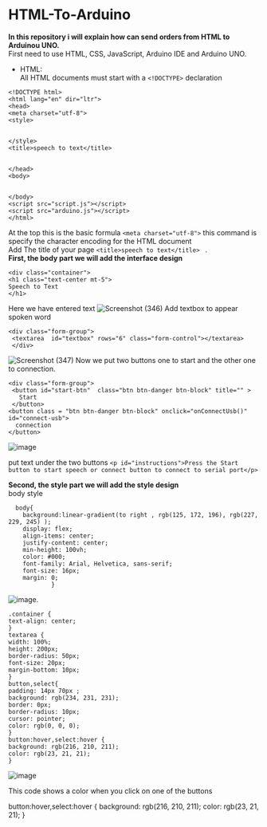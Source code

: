 # HTML-To-Arduino
**In this repository i will explain how can send orders from HTML to Arduinou UNO.**\
First need to use HTML, CSS, JavaScript, Arduino IDE and Arduino UNO.
* HTML:\
All HTML documents must start with a `<!DOCTYPE>` declaration

```
<!DOCTYPE html>
<html lang="en" dir="ltr">
<head>
<meta charset="utf-8">
<style>


</style>
<title>speech to text</title>


</head>
<body>


</body>
<script src="script.js"></script>
<script src="arduino.js"></script>
</html>
```

 At the top this is the basic formula  `<meta charset="utf-8">`  this command is specify the character encoding for the HTML document\
 Add The title of your page `<title>speech to text</title> ` .\
 **First, the body part we will add the interface design**
 
 ```
 <div class="container">
 <h1 class="text-center mt-5">
 Speech to Text
 </h1>
 ```
Here we have entered text
![Screenshot (346)](https://user-images.githubusercontent.com/108824980/183220935-03b92617-c2c3-4a40-9325-f88fc9d207fd.png)
Add textbox to appear spoken word
```
<div class="form-group">
 <textarea  id="textbox" rows="6" class="form-control"></textarea>
 </div>
 ```
 ![Screenshot (347)](https://user-images.githubusercontent.com/108824980/183221678-3519b430-a63b-4a35-9157-67c02bf7e43b.png)
Now we put two buttons one to start and the other one to connection.

```
<div class="form-group">
 <button id="start-btn"  class="btn btn-danger btn-block" title="" >
   Start
 </button>
<button class = "btn btn-danger btn-block" onclick="onConnectUsb()" id="connect-usb">
  connection
</button>
```
![image](https://user-images.githubusercontent.com/108824980/183222000-c857fe0c-b0a1-43fe-9b6d-2da7826bec1e.png)

put text under the two buttons
`<p id="instructions">Press the Start button to start speech or connect button to connect to serial port</p>`

**Second, the style part we will add the style design**\
body style

```
  body{
    background:linear-gradient(to right , rgb(125, 172, 196), rgb(227, 229, 245) );
    display: flex;
    align-items: center;
    justify-content: center;
    min-height: 100vh;
    color: #000;
    font-family: Arial, Helvetica, sans-serif;
    font-size: 16px;
    margin: 0;
            }
 ```
            
            
  ![image](https://user-images.githubusercontent.com/108824980/183223189-a6e40452-d71a-42b4-a3dc-a8a52a4757d4.png).
  
    .container {
    text-align: center;
    }
    textarea {
    width: 100%;
    height: 200px;
    border-radius: 50px;
    font-size: 20px;
    margin-bottom: 10px;
    }
    button,select{
    padding: 14px 70px ;
    background: rgb(234, 231, 231);
    border: 0px;
    border-radius: 10px;
    cursor: pointer;
    color: rgb(0, 0, 0);
    }
    button:hover,select:hover {
    background: rgb(216, 210, 211);
    color: rgb(23, 21, 21);
    }

   ![image](https://user-images.githubusercontent.com/108824980/183225108-ed25368d-3ce1-42d2-b5f2-a1f21a69ce0d.png)
   
   This code shows a color when you click on one of the buttons
   
   button:hover,select:hover {
    background: rgb(216, 210, 211);
    color: rgb(23, 21, 21);
    }
   
  

